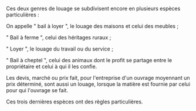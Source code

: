 Ces deux genres de louage se subdivisent encore en plusieurs espèces particulières :


On appelle " bail à loyer ", le louage des maisons et celui des meubles ;


" Bail à ferme ", celui des héritages ruraux ;


" Loyer ", le louage du travail ou du service ;


" Bail à cheptel ", celui des animaux dont le profit se partage entre le propriétaire et celui à qui il les confie.


Les devis, marché ou prix fait, pour l'entreprise d'un ouvrage moyennant un prix déterminé, sont aussi un louage, lorsque la matière est fournie par celui pour qui l'ouvrage se fait.


Ces trois dernières espèces ont des règles particulières.

